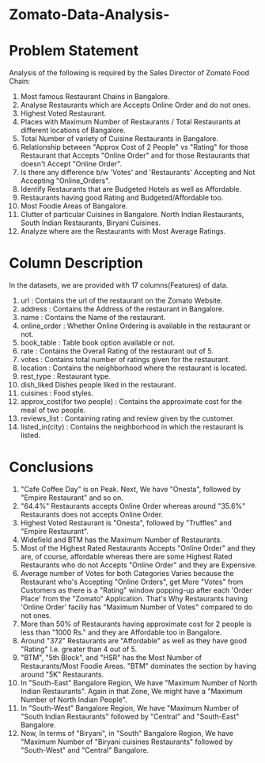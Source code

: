 # Zomato-Data-Analysis-

# Problem Statement
Analysis of the following is required by the Sales Director of Zomato Food Chain:
1. Most famous Restaurant Chains in Bangalore.
2. Analyse Restaurants which are Accepts Online Order and do not ones.
3. Highest Voted Restaurant.
4. Places with Maximum Number of Restaurants / Total Restaurants at different locations of Bangalore.
5. Total Number of variety of Cuisine Restaurants in Bangalore.
6. Relationship between "Approx Cost of 2 People" vs "Rating" for those Restaurant that Accepts "Online Order" and for those Restaurants that doesn't Accept "Online Order".
7. Is there any difference b/w 'Votes' and 'Restaurants' Accepting and Not Accepting "Online_Orders".
8. Identify Restaurants that are Budgeted Hotels as well as Affordable.
9. Restaurants having good Rating and Budgeted/Affordable too.
10. Most Foodie Areas of Bangalore.
11. Clutter of particular Cuisines in Bangalore. North Indian Restaurants, South Indian Restaurants, Biryani Cuisines.
12. Analyze where are the Restaurants with Most Average Ratings.
# Column Description
In the datasets, we are provided with 17 columns(Features) of data.
1.	url : Contains the url of the restaurant on the Zomato Website.
2.	address : Contains the Address of the restaurant in Bangalore.
3.	name : Contains the Name of the restaurant.
4.	online_order : Whether Online Ordering is available in the restaurant or not.
5.	book_table : Table book option available or not.
6.	rate : Contains the Overall Rating of the restaurant out of 5.
7.	votes : Contains total number of ratings given for the restaurant.
8.	location : Contains the neighborhood where the restaurant is located.
9.	rest_type : Restaurant type.
10.	dish_liked Dishes people liked in the restaurant.
11.	cuisines : Food styles.
12.	approx_cost(for two people) : Contains the approximate cost for the meal of two people.
13.	reviews_list : Containing rating and review given by the customer.
14.	listed_in(city) : Contains the neighborhood in which the restaurant is listed.
# Conclusions
1.	"Cafe Coffee Day" is on Peak. Next, We have "Onesta", followed by "Empire Restaurant" and so on.
2.	"64.4%" Restaurants accepts Online Order whereas around "35.6%" Restaurants does not accepts Online Order.
3.	Highest Voted Restaurant is "Onesta", followed by "Truffles" and "Empire Restaurant".
4.	Widefield and BTM has the Maximum Number of Restaurants.
5.	Most of the Highest Rated Restaurants Accepts "Online Order" and they are, of course, affordable whereas there are some Highest Rated Restaurants who do not Accepts "Online Order" and they are Expensive.
6.	Average number of Votes for both Categories Varies because the Restaurant who's Accepting "Online Orders", get More "Votes" from Customers as there is a "Rating" window popping-up after each 'Order Place' from the "Zomato" Application. That's Why Restaurants having 'Online Order' faciliy has "Maximum Number of Votes" compared to do not ones.
7.	More than 50% of Restaurants having approximate cost for 2 people is less than "1000 Rs." and they are Affordable too in Bangalore.
8.	Around "372" Restaurants are "Affordable" as well as they have good "Rating" I.e. greater than 4 out of 5.
9.	"BTM", "5th Block", and "HSR" has the Most Number of Restaurants/Most Foodie Areas. "BTM" dominates the section by having around "5K" Restaurants.
10.	In "South-East" Bangalore Region, We have "Maximum Number of North Indian Restaurants". Again in that Zone, We might have a "Maximum Number of North Indian People".
11.	In "South-West" Bangalore Region, We have "Maximum Number of "South Indian Restaurants" followed by "Central" and "South-East" Bangalore.
12.	Now, In terms of "Biryani", in "South" Bangalore Region, We have "Maximum Number of "Biryani cuisines Restaurants" followed by "South-West" and "Central" Bangalore.

